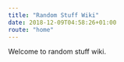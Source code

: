 ```yaml
---
title: "Random Stuff Wiki"
date: 2018-12-09T04:58:26+01:00
route: "home"
---
```


Welcome to random stuff wiki.
